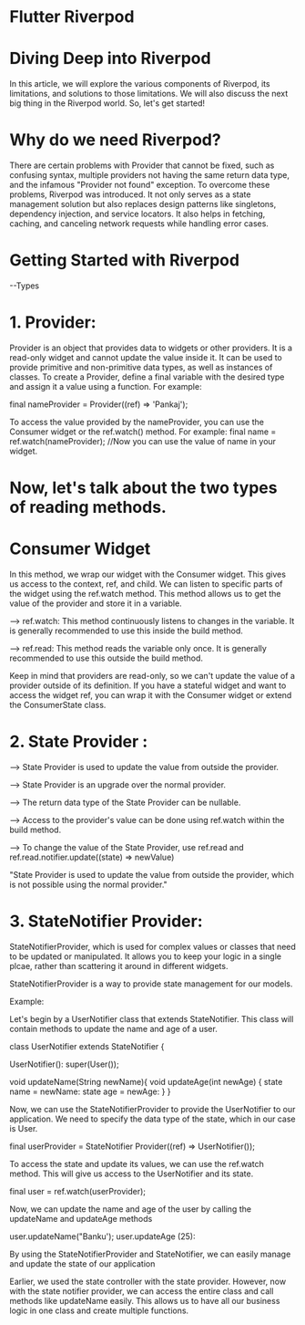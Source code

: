 # Flutter Riverpod

# Diving Deep into Riverpod
In this article, we will explore the various components of Riverpod, its limitations, and solutions to those limitations. We will also discuss the next big thing in the Riverpod world. So, let's get started!

# Why do we need Riverpod?
There are certain problems with Provider that cannot be fixed, such as confusing syntax, multiple providers not having the same return data type, and the infamous "Provider not found" exception. To overcome these problems, Riverpod was introduced. It not only serves as a state management solution but also replaces design patterns like singletons, dependency injection, and service locators. It also helps in fetching, caching, and canceling network requests while handling error cases.

# Getting Started with Riverpod
--Types
# 1. Provider:
Provider is an object that provides data to widgets or other providers. It is a read-only widget and cannot update the value inside it. It can be used to provide primitive and non-primitive data types, as well as instances of classes.
To create a Provider, define a final variable with the desired type and assign it a value using a function. For example:

final nameProvider = Provider<String>((ref) => 'Pankaj');

To access the value provided by the nameProvider, you can use the Consumer widget or the ref.watch() method. For example:
final name = ref.watch(nameProvider); //Now you can use the value of name in your widget.

# Now, let's talk about the two types of reading methods.

# Consumer Widget
In this method, we wrap our widget with the Consumer widget. This gives us access to the context, ref, and child. We can listen to specific parts of the widget using the ref.watch method. This method allows us to get the value of the provider and store it in a variable.

--> ref.watch: This method continuously listens to changes in the variable. It is generally recommended to use this inside the build method.

--> ref.read: This method reads the variable only once. It is generally recommended to use this outside the build method.

Keep in mind that providers are read-only, so we can't update the value of a provider outside of its definition. If you have a stateful widget and want to access the widget ref, you can wrap it with the Consumer widget or extend the ConsumerState class.

# 2. State Provider :

--> State Provider is used to update the value from outside the provider.

--> State Provider is an upgrade over the normal provider.

--> The return data type of the State Provider can be nullable.

--> Access to the provider's value can be done using ref.watch within the build method.

--> To change the value of the State Provider, use ref.read and ref.read.notifier.update((state) => newValue)

"State Provider is used to update the value from outside the provider, which is not possible using the normal provider."

# 3. StateNotifier Provider:

StateNotifierProvider, which is used for complex values or classes that need to be updated or manipulated. It allows you to keep your logic in a single plcae, rather than scattering it around in different widgets.

StateNotifierProvider is a way to provide state management for our models.

Example:

Let's begin by a UserNotifier class that extends StateNotifier. This class will contain methods to update the name and age of a user.

class UserNotifier extends StateNotifier<User> {

UserNotifier(): super(User()); 

void updateName(String newName){
void updateAge(int newAge) {
state name = newName:
state age = newAge:
}
}

Now, we can use the StateNotifierProvider to provide the UserNotifier to our application. We need to specify the data type of the state, which in our case is User.

final userProvider = StateNotifier Provider((ref) => UserNotifier());

To access the state and update its values, we can use the ref.watch method. This will give us access to the UserNotifier and its state.

final user = ref.watch(userProvider);

Now, we can update the name and age of the user by calling the updateName and updateAge methods

user.updateName("Banku');
user.updateAge (25):

By using the StateNotifierProvider and StateNotifier, we can easily manage and update the state of our application

Earlier, we used the state controller with the state provider. However, now with the state notifier provider, we can access the entire class and call methods like updateName easily. This allows us to have all our business logic in one class and create multiple functions.
